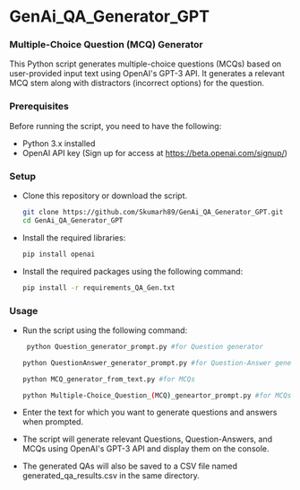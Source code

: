 # GenAi_QA_Generator_GPT

### Multiple-Choice Question (MCQ) Generator

This Python script generates multiple-choice questions (MCQs) based on user-provided input text using OpenAI's GPT-3 API. It generates a relevant MCQ stem along with distractors (incorrect options) for the question.

### Prerequisites

Before running the script, you need to have the following:

- Python 3.x installed
- OpenAI API key (Sign up for access at https://beta.openai.com/signup/)

### Setup

- Clone this repository or download the script.
  ```bash
  git clone https://github.com/Skumarh89/GenAi_QA_Generator_GPT.git
  cd GenAi_QA_Generator_GPT
  ```


- Install the required libraries:
   ```bash
   pip install openai
   ```
- Install the required packages using the following command:
  ```bash
  pip install -r requirements_QA_Gen.txt
  ```

### Usage

- Run the script using the following command:
   ```bash
    python Question_generator_prompt.py #for Question generator
    ```
    ```bash
    python QuestionAnswer_generator_prompt.py #for Question-Answer generator
    ```
    ```bash
    python MCQ_generator_from_text.py #for MCQs
    ```
    ```bash
    python Multiple-Choice_Question_(MCQ)_geneartor_prompt.py #for MCQs
    ```
- Enter the text for which you want to generate questions and answers when prompted.

- The script will generate relevant Questions, Question-Answers, and MCQs using OpenAI's GPT-3 API and display them on the console.

- The generated QAs will also be saved to a CSV file named generated_qa_results.csv in the same directory.
   
